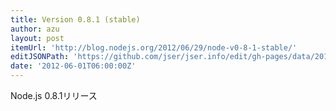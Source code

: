 ```yaml
---
title: Version 0.8.1 (stable)
author: azu
layout: post
itemUrl: 'http://blog.nodejs.org/2012/06/29/node-v0-8-1-stable/'
editJSONPath: 'https://github.com/jser/jser.info/edit/gh-pages/data/2012/06/index.json'
date: '2012-06-01T06:00:00Z'
---
```

Node.js 0.8.1リリース
